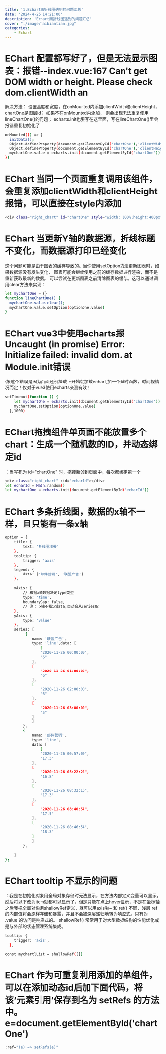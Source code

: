 ```yaml
---
title: '1.Echart画折线图遇到的问题汇总'
date: '2024-4-25 14:21:00'
description: 'Echart画折线图遇到的问题汇总'
cover: "./image/haibiantian.jpg"
categories:               
    - Echart
---
```

# EChart 配置都写好了，但是无法显示图表：报错--index.vue:167 Can't get DOM width or height. Please check dom.clientWidth an
解决方法：
设置高度和宽度，在onMounted内添加clientWidth和clientHeight，chartOne是图层id；
如果不在onMounted内添加， 则会出现无法重复使用lineChartOne()的问题；
echarts.init也要写在这里面，写在lineChartOne()里会报错重复初始化了
```bash
onMounted(() => {
  initData();
  Object.defineProperty(document.getElementById('chartOne'),'clientWidth',{get:function(){return 1000;}})
  Object.defineProperty(document.getElementById('chartOne'),'clientHeight',{get:function(){return 500;}})
  mychartOne.value = echarts.init(document.getElementById('chartOne'))
})
```
# EChart 当同一个页面重复调用该组件，会重复添加clientWidth和clientHeight报错，可以直接在style内添加
```bash
<div class="right_chart" id="chartOne" style="width: 100%;height:400px"></div>
```
# EChart 当更新Y轴的数据源，折线标题不变化，而数据源打印已经变化
这个问题可能是由于图表的缓存导致的。当你使用setOption方法更新图表时，如果数据源没有发生变化，
图表可能会继续使用之前的缓存数据进行渲染，而不是重新获取最新的数据。
可以尝试在更新图表之前清除图表的缓存。这可以通过调用clear方法来实现：
```bash
let mychartOne = {}
function lineChartOne() {
  mychartOne.value.clear();
  mychartOne.value.setOption(optionOne.value)
}
```
# EChart vue3中使用echarts报Uncaught (in promise) Error: Initialize failed: invalid dom. at Module.init错误
:报这个错误是因为页面还没挂载上开始就加载echart,加一个延时函数，时间视情况而定！仅对于vue3使用echarts亲测有效！
```bash
setTimeout(function () {
    let mychartOne = echarts.init(document.getElementById('chartOne'))
    mychartOne.setOption(optionOne.value)
  },1000)
```
# EChart拖拽组件单页面不能放置多个chart：生成一个随机数的ID，并动态绑定id
：当写死为 id="chartOne" 时，拖拽新的到页面中，每次都绑定第一个
```bash
<div class="right_chart" :id="echarId"></div>
let echarId = Math.random()
let mychartOne = echarts.init(document.getElementById('echarId'))
```
# EChart 多条折线图，数据的x轴不一样，且只能有一条x轴
```bash
option = {
    title: {
        text: '折线图堆叠'
    },
    tooltip: {
        trigger: 'axis'
    },
    legend: {
        data: ['邮件营销', '联盟广告']
    },
 
    xAxis: {
        // 根据x轴数据决定type类型
        type: 'time', 
        boundaryGap: false,
        // 注： x轴不指定data,自动会从series取
    },
    yAxis: {
        type: 'value'
    },
    series: [
         {
            name: '联盟广告',
            type: 'line',data: [
                [
                '2020-11-26 00:00:00',
                "6"
            ],
            [
                "2020-11-26 01:00:00",
                "6"
            ],
            [
                "2020-11-26 02:00:00",
                "6"
            ],
            [
                "2020-11-26 03:00:00",
                "5"
            ]
            ]
        },
        {
            name: '邮件营销',
            type: 'line',
            data: [
                [
                "2020-11-26 00:57:00",
                "17.3"
            ],
            [
                "2020-11-26 05:22:22",
                "16.8"
            ],
            [
                "2020-11-26 08:32:16",
                "17.3"
            ],
            [
                "2020-11-26 08:40:57",
                "17.8"
            ],
            [
                "2020-11-26 08:46:54",
                "18.3"
            ]
            ]
        },
       
    ]
};
```
# EChart tooltip 不显示的问题
：我是在初始化对象用全局对象存储时无法显示，在方法内部定义变量可以显示，然后将以下改为item就都可以显示了，但是只能在点上hover显示，不是在坐标轴
之后我把全局对象用shallowRef定义，就可以用axis啦~
和 ref() 不同，浅层 ref 的内部值将会原样存储和暴露，并且不会被深层递归地转为响应式。只有对 .value 的访问是响应式的。
shallowRef() 常常用于对大型数据结构的性能优化或是与外部的状态管理系统集成。
```bash
tooltip: {
    trigger: 'axis',
  },

const mychartlList = shallowRef([])
```
# EChart 作为可重复利用添加的单组件，可以在添加动态id后加下面代码，将该‘元素引用’保存到名为 setRefs 的方法中。e=document.getElementById('chartOne')
```bash
:ref="(e) => setRefs(e)"
```
